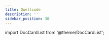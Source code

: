 ```yaml
---
title: Quellcode
description: ''
sidebar_position: 30
---
```


import DocCardList from '@theme/DocCardList';

<DocCardList />
